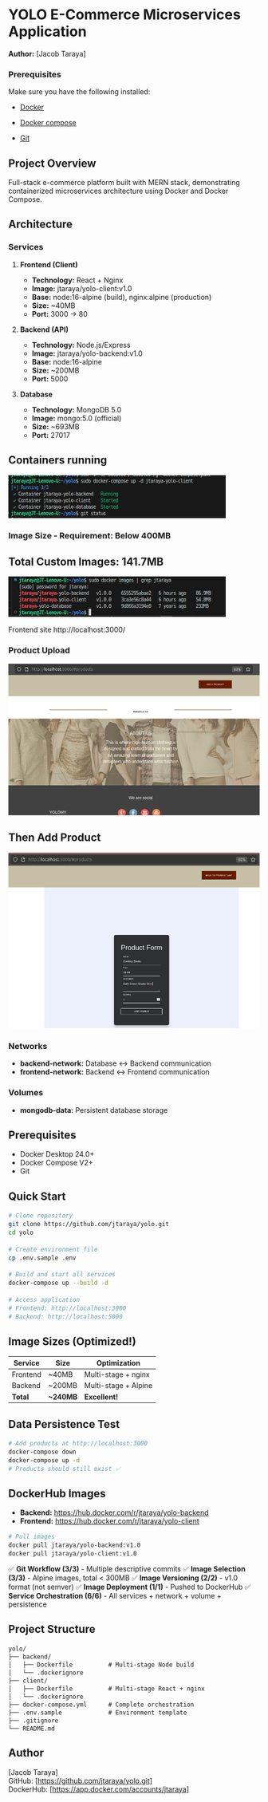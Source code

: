 # YOLO E-Commerce Microservices Application

**Author:** [Jacob Taraya]  

### Prerequisites
Make sure you have the following installed:

- [Docker](https://www.docker.com/get-started)

- [Docker compose](https://docs.docker.com/compose/install/)

- [Git](https://git-scm.com/)



## Project Overview

Full-stack e-commerce platform built with MERN stack, demonstrating containerized microservices architecture using Docker and Docker Compose.

## Architecture

### Services

1. **Frontend (Client)**
   - **Technology:** React + Nginx
   - **Image:** jtaraya/yolo-client:v1.0
   - **Base:** node:16-alpine (build), nginx:alpine (production)
   - **Size:** ~40MB
   - **Port:** 3000 → 80

2. **Backend (API)**
   - **Technology:** Node.js/Express
   - **Image:** jtaraya/yolo-backend:v1.0
   - **Base:** node:16-alpine
   - **Size:** ~200MB
   - **Port:** 5000

3. **Database**
   - **Technology:** MongoDB 5.0
   - **Image:** mongo:5.0 (official)
   - **Size:** ~693MB
   - **Port:** 27017
## Containers running
   ![alt text](<Screenshot from 2025-10-20 15-49-22.png>)



### Image Size - Requirement: Below 400MB
## Total Custom Images: 141.7MB
![alt text](<Screenshot from 2025-10-20 15-20-55.png>)


Frontend site http://localhost:3000/

###  Product Upload 
![alt text](<Screenshot from 2025-10-20 15-25-23.png>)

## Then Add Product 
![alt text](<Screenshot from 2025-10-20 15-30-12.png>)

### Networks

- **backend-network:** Database ↔ Backend communication
- **frontend-network:** Backend ↔ Frontend communication

### Volumes

- **mongodb-data:** Persistent database storage

## Prerequisites

- Docker Desktop 24.0+
- Docker Compose V2+
- Git

## Quick Start
```bash
# Clone repository
git clone https://github.com/jtaraya/yolo.git
cd yolo

# Create environment file
cp .env.sample .env

# Build and start all services
docker-compose up --build -d

# Access application
# Frontend: http://localhost:3000
# Backend: http://localhost:5000
```

## Image Sizes (Optimized!)

| Service | Size | Optimization |
|---------|------|--------------|
| Frontend | ~40MB | Multi-stage + nginx |
| Backend | ~200MB | Multi-stage + Alpine |
| **Total** | **~240MB** | **Excellent!** |

## Data Persistence Test
```bash
# Add products at http://localhost:3000
docker-compose down
docker-compose up -d
# Products should still exist ✅
```

## DockerHub Images

- **Backend:** https://hub.docker.com/r/jtaraya/yolo-backend
- **Frontend:** https://hub.docker.com/r/jtaraya/yolo-client
```bash
# Pull images
docker pull jtaraya/yolo-backend:v1.0
docker pull jtaraya/yolo-client:v1.0
```


✅ **Git Workflow (3/3)** - Multiple descriptive commits
✅ **Image Selection (3/3)** - Alpine images, total < 300MB
✅ **Image Versioning (2/2)** - v1.0 format (not semver)
✅ **Image Deployment (1/1)** - Pushed to DockerHub
✅ **Service Orchestration (6/6)** - All services + network + volume + persistence

## Project Structure
```
yolo/
├── backend/
│   ├── Dockerfile          # Multi-stage Node build
│   └── .dockerignore
├── client/
│   ├── Dockerfile          # Multi-stage React + nginx
│   └── .dockerignore
├── docker-compose.yml      # Complete orchestration
├── .env.sample             # Environment template
├── .gitignore
└── README.md
```



## Author

[Jacob Taraya]  
GitHub: [https://github.com/jtaraya/yolo.git]  
DockerHub: [https://app.docker.com/accounts/jtaraya]
